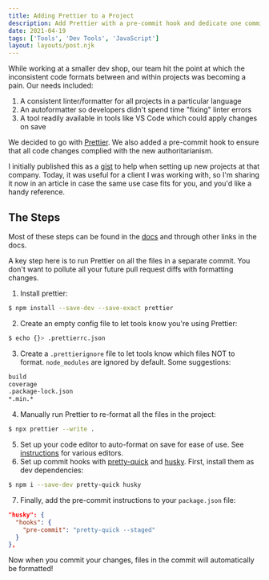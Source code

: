 ```yaml
---
title: Adding Prettier to a Project
description: Add Prettier with a pre-commit hook and dedicate one commit to a full reformat
date: 2021-04-19
tags: ['Tools', 'Dev Tools', 'JavaScript']
layout: layouts/post.njk
---
```


While working at a smaller dev shop, our team hit the point at which the inconsistent code formats between and within projects was becoming a pain. Our needs included:

1. A consistent linter/formatter for all projects in a particular language
2. An autoformatter so developers didn't spend time "fixing" linter errors
3. A tool readily available in tools like VS Code which could apply changes on save

We decided to go with [Prettier](https://prettier.io/). We also added a pre-commit hook to ensure that all code changes complied with the new authoritarianism.

I initially published this as a [gist](https://gist.github.com/siakaramalegos/4a5cdab1f44ffb217a48d5260043f8ae) to help when setting up new projects at that company. Today, it was useful for a client I was working with, so I'm sharing it now in an article in case the same use case fits for you, and you'd like a handy reference.

## The Steps

Most of these steps can be found in the [docs](https://prettier.io/docs/en/install.html) and through other links in the docs.

<aside>A key step here is to run Prettier on all the files in a separate commit. You don't want to pollute all your future pull request diffs with formatting changes.</aside>

1. Install prettier:
  ```bash
  $ npm install --save-dev --save-exact prettier
  ```
2. Create an empty config file to let tools know you're using Prettier:
  ```bash
  $ echo {}> .prettierrc.json
  ```
3. Create a `.prettierignore` file to let tools know which files NOT to format. `node_modules` are ignored by default. Some suggestions:
  ```bash
  build
  coverage
  .package-lock.json
  *.min.*
  ```
4. Manually run Prettier to re-format all the files in the project:
  ```bash
  $ npx prettier --write .
  ```
5. Set up your code editor to auto-format on save for ease of use. See [instructions](https://prettier.io/docs/en/editors.html) for various editors.
6. Set up commit hooks with [pretty-quick](https://github.com/azz/pretty-quick) and [husky](https://github.com/typicode/husky). First, install them as dev dependencies:
  ```bash
  $ npm i --save-dev pretty-quick husky
  ```
7. Finally, add the pre-commit instructions to your `package.json` file:
  ```json
  "husky": {
    "hooks": {
      "pre-commit": "pretty-quick --staged"
    }
  },
  ```

Now when you commit your changes, files in the commit will automatically be formatted!
